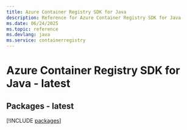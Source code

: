 ```yaml
---
title: Azure Container Registry SDK for Java
description: Reference for Azure Container Registry SDK for Java
ms.date: 06/24/2025
ms.topic: reference
ms.devlang: java
ms.service: containerregistry
---
```

# Azure Container Registry SDK for Java - latest
## Packages - latest
[!INCLUDE [packages](container-registry-index.md)]